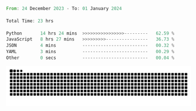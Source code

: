 <!--START_SECTION:waka-->

```rust
From: 24 December 2023 - To: 01 January 2024

Total Time: 23 hrs

Python       14 hrs 24 mins  >>>>>>>>>>>>>>>>---------   62.59 %
JavaScript   8 hrs 27 mins   >>>>>>>>>----------------   36.73 %
JSON         4 mins          -------------------------   00.32 %
YAML         3 mins          -------------------------   00.29 %
Other        0 secs          -------------------------   00.04 %
```

<!--END_SECTION:waka-->


<picture>
  <source media="(prefers-color-scheme: dark)" srcset="https://raw.githubusercontent.com/jeerawut97/jeerawut97/output/github-contribution-grid-snake.svg">
  <img alt="github contribution grid snake animation" src="https://raw.githubusercontent.com/jeerawut97/jeerawut97/output/github-contribution-grid-snake.svg">
</picture>
